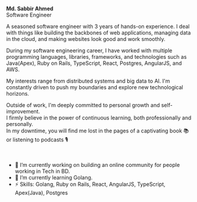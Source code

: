 <p>
  <b>Md. Sabbir Ahmed</b><br/>
  Software Engineer<br/>
</p>
<p align="left">
A seasoned software engineer with 3 years of hands-on experience. I deal with things like building the backbones of web applications, managing data in the cloud, and making websites look good and work smoothly.

During my software engineering career, I have worked with multiple programming languages, libraries, frameworks, and technologies such as Java(Apex), Ruby on Rails, TypeScript, React, Postgres, AngularJS, and AWS.

My interests range from distributed systems and big data to AI. I'm constantly driven to push my boundaries and explore new technological horizons.

Outside of work, I'm deeply committed to personal growth and self-improvement.</br> 
I firmly believe in the power of continuous learning, both professionally and personally.<br/>
In my downtime, you will find me lost in the pages of a captivating book 📚 or listening to podcasts 🎙️
</p></br>

- 🔭 I’m currently working on building an online community for people working in Tech in BD.
- 🌱 I’m currently learning Golang.
- ⚡ Skills: Golang, Ruby on Rails, React, AngularJS, TypeScript, Apex(Java), Postgres

<!--
- 📫 How to reach me: [Linkedin](https://www.linkedin.com/in/sabbir96) &nbsp; [Facebook](https://www.facebook.com/sabbirahmedbadhon) &nbsp; [Portfolio](http://sabbir256.github.io)
 
- 🔭 I’m currently working on Deep Learning Models.
- 🌱 I’m currently learning Tensorflow for Machine Learning.
- 👯 I’m looking to collaborate on ML projects.
- 🤔 I’m looking for help with research funding.
- 💬 Ask me about topic related to my repos only.
Here are some ideas to get you started:

- 🔭 I’m currently working on ...
- 🌱 I’m currently learning ...
- 👯 I’m looking to collaborate on ...
- 🤔 I’m looking for help with ...
- 💬 Ask me about ...
- 📫 How to reach me: ...
- 😄 Pronouns: ...
- ⚡ Fun fact: ...
-->
